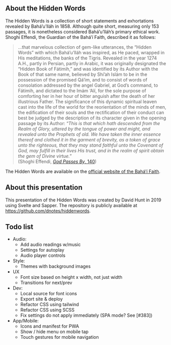 ## About the Hidden Words

The Hidden Words is a collection of short statements and exhortations revealed by Bahá’u’lláh in 1858. Although quite short, measuring only 153 passages, it is nonetheless considered Bahá’u’lláh’s primary ethical work. Shoghi Effendi, the Guardian of the Bahá’í Faith, described it as follows:

> ...that marvelous collection of gem-like utterances, the “Hidden Words” with which Bahá’u’lláh was inspired, as He paced, wrapped in His meditations, the banks of the Tigris. Revealed in the year 1274 A.H., partly in Persian, partly in Arabic, it was originally designated the “Hidden Book of Fátimih,” and was identified by its Author with the Book of that same name, believed by Shí’ah Islám to be in the possession of the promised Qá’im, and to consist of words of consolation addressed by the angel Gabriel, at God’s command, to Fátimih, and dictated to the Imám ‘Alí, for the sole purpose of comforting her in her hour of bitter anguish after the death of her illustrious Father. The significance of this dynamic spiritual leaven cast into the life of the world for the reorientation of the minds of men, the edification of their souls and the rectification of their conduct can best be judged by the description of its character given in the opening passage by its Author: “_This is that which hath descended from the Realm of Glory, uttered by the tongue of power and might, and revealed unto the Prophets of old. We have taken the inner essence thereof and clothed it in the garment of brevity, as a token of grace unto the righteous, that they may stand faithful unto the Covenant of God, may fulfill in their lives His trust, and in the realm of spirit obtain the gem of Divine virtue._”  
(Shoghi Effendi, [_God Passes By_, 140](www.bahai.org/r/030230792))

The Hidden Words are available on the [official website of the Bahá’í Faith](https://www.bahai.org/library/authoritative-texts/bahaullah/hidden-words/).

## About this presentation

This presentation of the Hidden Words was created by David Hunt in 2019 using Svelte and Sapper. The repository is publicly available at https://github.com/dnotes/hiddenwords.

## Todo list

  * Audio:
    * Add audio readings w/music
    * Settings for autoplay
    * Audio player controls
  * Style:
    * Themes with background images
  * UX
    * Font size based on height x width, not just width
    * Transitions for next/prev
  * Dev:
    * Local source for font icons
    * Export site & deploy
    * Refactor CSS using tailwind
    * Refactor CSS using SCSS
    * Fix settings do not apply immediately (SPA mode? See [#383])
  * App/Mobile:
    * Icons and manifest for PWA
    * Show / hide menu on mobile tap
    * Touch gestures for mobile navigation